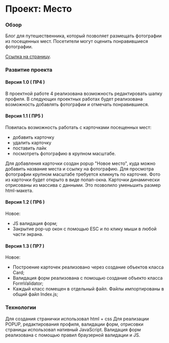 # Проект: Место

### Обзор

Блог для путешественника, который позволяет размещать фотографии из посещенных мест.
Посетители могут оценить понравившиеся фотографии.

[Ссылка на страницу](https://nickprokhorov.github.io/mesto/index.html). 

### Развитие проекта

#### Версия 1.0 ( ПР4 )
В проектной работе 4 реализована возможность редактировать шапку профиля. 
В следующих проектных работах будет реализована возможность добавлять фотографии и отмечать понравившиеся. 

#### Версия 1.1 ( ПР5 )
Повилась возможность работать с карточками посещенных мест:   
- добавить карточку
- удалить карточку
- поставить лайк
- посмотреть фотографию в крупном масштабе.  

Для добавления карточки создан popup "Новое место", куда можно добавить название места и ссылку на фотографию.
Для просмотра фотографии крупном масштабе требуется кликнуть по карточке. Фото из карточки будет открыто в виде попап-окна.  Карточки динамически отрисованы из массива с данными. Это позволило уменьшить размер html-макета.

#### Версия 1.2 ( ПР6 )
Новое:  
- JS валидация форм; 
- Закрытие pop-up окон с помощью ESC и по клику мыши в любой части экрана.

#### Версия 1.3 ( ПР7 )
Новое: 
- Построение карточек реализовано через создание объектов класса Card;
- Валидация форм реализована с помощью создание объекто класса FormValidator;
- Каждый класс помещен в отдельный файл. Файлы импортированы в общий файл Index.js;

### Технологии

Для создания странички использовал html + css
Для реализации POPUP, редактирования профиля, валидации форм, отрисовки страницы использовал нативный JavaScript. 
Валидация форм реализована с помощью правил браузерной валидации и JS.
